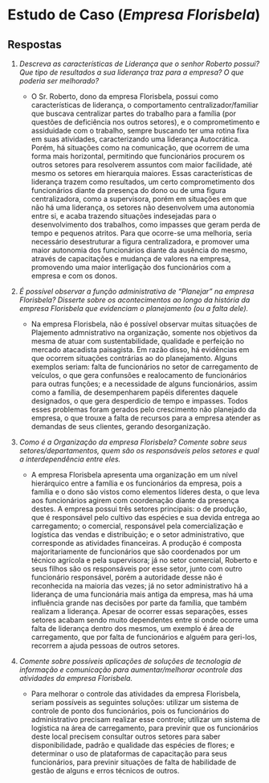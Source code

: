 # Estudo de Caso (_Empresa Florisbela_)

## Respostas

1. _Descreva as características de Liderança que o senhor Roberto possui? Que tipo de resultados a sua liderança traz para a empresa? O que poderia ser melhorado?_
   - O Sr. Roberto, dono da empresa Florisbela, possui como características de liderança, o comportamento centralizador/familiar que buscava centralizar partes do trabalho para a família (por questões de deficiência nos outros setores), e o comprometimento e assiduidade com o trabalho, sempre buscando ter uma rotina fixa em suas atividades, caracterizando uma liderança Autocrática. Porém, há situações como na comunicação, que ocorrem de uma forma mais horizontal, permitindo que funcionários procurem os outros setores para resolverem assuntos com maior facilidade, até mesmo os setores em hierarquia maiores. Essas características de liderança trazem como resultados, um certo comprometimento dos funcionários diante da presença do dono ou de uma figura centralizadora, como a supervisora, porém em situações em que não há uma liderança, os setores não desenvolvem uma autonomia entre si, e acaba trazendo situações indesejadas para o desenvolvimento dos trabalhos, como impasses que geram perda de tempo e pequenos atritos. Para que ocorre-se uma melhoria, seria necessário desestruturar a figura centralizadora, e promover uma maior autonomia dos funcionários diante da ausência do mesmo, através de capacitações e mudança de valores na empresa, promovendo uma maior interligação dos funcionários com a empresa e com os donos.
2. _É possível observar a função administrativa de “Planejar” na empresa Florisbela? Disserte sobre os acontecimentos ao longo da história da empresa Florisbela que evidenciam o planejamento (ou a falta dele)._
   - Na empresa Florisbela, não é possível observar muitas situações de Plajemento admnistrativo na organização, somente nos objetivos da mesma de atuar com sustentabilidade, qualidade e perfeição no mercado atacadista paisagista. Em razão disso, há evidências em que ocorrem situações contrárias ao do planejamento. Alguns exemplos seriam: falta de funcionários no setor de carregamento de veículos, o que gera confunsões e realocamento de funcionários para outras funções; e a necessidade de alguns funcionários, assim como a família, de desempenharem papéis diferentes daquele designados, o que gera desperdicio de tempo e impasses. Todos esses problemas foram gerados pelo crescimento não planejado da empresa, o que trouxe a falta de recursos para a empresa atender as demandas de seus clientes, gerando desorganização.

3. _Como é a Organização da empresa Florisbela? Comente sobre seus setores/departamentos, quem são os responsáveis pelos setores e qual a interdependência entre eles._
    - A empresa Florisbela apresenta uma organização em um nível hierárquico entre a família e os funcionários da empresa, pois a família e o dono são vistos como elementos líderes desta, o que leva aos funcionários agirem com coordenação diante da presença destes. A empresa possui três setores principais: o de produção, que é responsável pelo cultivo das espécies e sua devida entrega ao carregamento; o comercial, responsável pela comercialização e logística das vendas e distribuição; e o setor administrativo, que corresponde as atividades financeiras. A produção é composta majoritariamente de funcionários que são coordenados por um técnico agrícola e pela supervisora; já no setor comercial, Roberto e seus filhos são os responsáveis por esse setor, junto com outro funcionário responsável, porém a autoridade desse não é reconhecida na maioria das vezes; já no setor administrativo há a liderança de uma funcionária mais antiga da empresa, mas há uma influência grande nas decisões por parte da família, que também realizam a liderança. Apesar de ocorrer essas separações, esses setores acabam sendo muito dependentes entre si onde ocorre uma falta de liderança dentro dos mesmos, um exemplo é área de carregamento, que por falta de funcionários e alguém para geri-los, recorrem a ajuda pessoas de outros setores.

4. _Comente sobre possíveis aplicações de soluções de tecnologia de informação e comunicação para aumentar/melhorar ocontrole das atividades da empresa Florisbela._
   - Para melhorar o controle das atividades da empresa Florisbela, seriam possíveis as seguintes soluções: utilizar um sistema de controle de ponto dos funcionários, pois os funcionários do administrativo precisam realizar esse controle; utilizar um sistema de logistica na área de carregamento, para previnir que os funcionários deste local precisem consultar outros setores para saber disponibilidade, padrão e qualidade das espécies de flores; e determinar o uso de plataformas de capacitação para seus funcionários, para previnir situações de falta de habilidade de gestão de alguns e erros técnicos de outros.
